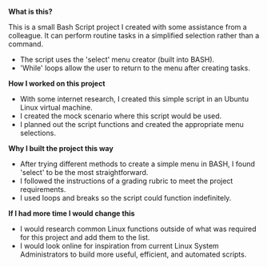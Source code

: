 **What is this?**

This is a small Bash Script project I created with some assistance from a colleague. It can perform routine tasks in a simplified selection rather than a command.

* The script uses  the 'select' menu creator (built into BASH).
* 'While' loops allow the user to return to the menu after creating tasks.

**How I worked on this project**

* With some internet research, I created this simple script in an Ubuntu Linux virtual machine.
* I created the mock scenario where this script would be used.
* I planned out the script functions and created the appropriate menu selections.

**Why I built the project this way**

* After trying different methods to create a simple menu in BASH, I found 'select' to be the most straightforward.
* I followed the instructions of a grading rubric to meet the project requirements.
* I used loops and breaks so the script could function indefinitely.

**If I had more time I would change this**

* I would research common Linux functions outside of what was required for this project and add them to the list.
* I would look online for inspiration from current Linux System Administrators to build more useful, efficient, and automated scripts.
